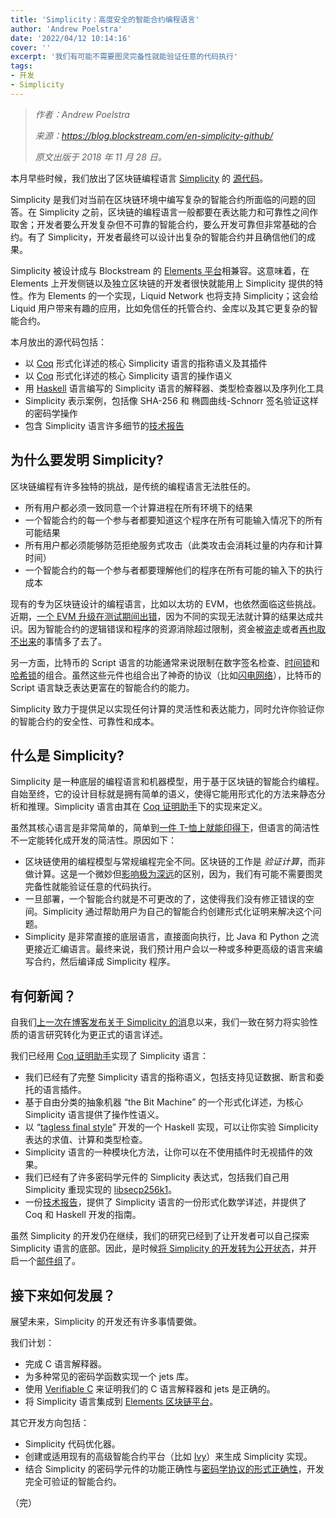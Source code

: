 ```yaml
---
title: 'Simplicity：高度安全的智能合约编程语言'
author: 'Andrew Poelstra'
date: '2022/04/12 10:14:16'
cover: ''
excerpt: '我们有可能不需要图灵完备性就能验证任意的代码执行'
tags:
- 开发
- Simplicity
---
```



> *作者：Andrew Poelstra*
>
> *来源：<https://blog.blockstream.com/en-simplicity-github/>*
>
> *原文出版于 2018 年 11 月 28 日。*

本月早些时候，我们放出了区块链编程语言 [Simplicity](https://blockstream.com/simplicity.pdf) 的 [源代码](https://github.com/ElementsProject/simplicity)。

Simplicity 是我们对当前在区块链环境中编写复杂的智能合约所面临的问题的回答。在 Simplicity 之前，区块链的编程语言一般都要在表达能力和可靠性之间作取舍；开发者要么开发复杂但不可靠的智能合约，要么开发可靠但非常基础的合约。有了 Simplicity，开发者最终可以设计出复杂的智能合约并且确信他们的成果。

Simplicity 被设计成与 Blockstream 的 [Elements 平台](https://blockstream.com/elements/)相兼容。这意味着，在 Elements 上开发侧链以及独立区块链的开发者很快就能用上 Simplicity 提供的特性。作为 Elements 的一个实现，Liquid Network 也将支持 Simplicity；这会给 Liquid 用户带来有趣的应用，比如免信任的托管合约、金库以及其它更复杂的智能合约。

本月放出的源代码包括：

- 以 [Coq](https://coq.inria.fr/) 形式化详述的核心 Simplicity 语言的指称语义及其插件
- 以 [Coq](https://coq.inria.fr/) 形式化详述的核心 Simplicity  语言的操作语义
- 用 [Haskell](https://www.haskell.org/) 语言编写的 Simplicity 语言的解释器、类型检查器以及序列化工具
- Simplicity 表示案例，包括像 SHA-256 和 椭圆曲线-Schnorr 签名验证这样的密码学操作
- 包含 Simplicity  语言许多细节的[技术报告](https://github.com/ElementsProject/simplicity/blob/pdf/Simplicity-TR.pdf)

## 为什么要发明 Simplicity?

区块链编程有许多独特的挑战，是传统的编程语言无法胜任的。

- 所有用户都必须一致同意一个计算进程在所有环境下的结果
- 一个智能合约的每一个参与者都要知道这个程序在所有可能输入情况下的所有可能结果
- 所有用户都必须能够防范拒绝服务式攻击（此类攻击会消耗过量的内存和计算时间）
- 一个智能合约的每一个参与者都要理解他们的程序在所有可能的输入下的执行成本

现有的专为区块链设计的编程语言，比如以太坊的 EVM，也依然面临这些挑战。近期，[一个 EVM 升级在测试期间出错](https://www.coindesk.com/ethereums-next-blockchain-upgrade-faces-delay-after-testing-failure)，因为不同的实现无法就计算的结果达成共识。因为智能合约的逻辑错误和程序的资源消除超过限制，资金被[盗走](https://en.wikipedia.org/wiki/The_DAO_(organization))或者[再也取不出来](https://www.coindesk.com/30-million-ether-reported-stolen-parity-wallet-breach)的事情多了去了。

另一方面，比特币的 Script 语言的功能通常来说限制在数字签名检查、[时间锁](https://en.bitcoin.it/wiki/Timelock)和[哈希锁](https://en.bitcoin.it/wiki/Hashlock)的组合。虽然这些元件也组合出了神奇的协议（比如[闪电网络](https://lightning.network/)），比特币的 Script 语言缺乏表达更富在的智能合约的能力。

Simplicity 致力于提供足以实现任何计算的灵活性和表达能力，同时允许你验证你的智能合约的安全性、可靠性和成本。

## 什么是 Simplicity?

Simplicity 是一种底层的编程语言和机器模型，用于基于区块链的智能合约编程。自始至终，它的设计目标就是拥有简单的语义，使得它能用形式化的方法来静态分析和推理。Simplicity 语言由其在 [Coq 证明助手](https://coq.inria.fr/)下的实现来定义。

虽然其核心语言是非常简单的，简单到[一件 T-恤上就能印得下](https://blockstream.com/2017/10/30/simplicity/)，但语言的简洁性不一定能转化成开发的简洁性。原因如下：

- 区块链使用的编程模型与常规编程完全不同。区块链的工作是 *验证计算*，而非做计算。这是一个微妙但[影响极为深远](https://cyber.stanford.edu/sites/default/files/russelloconnor.pdf)的区别，因为，我们有可能不需要图灵完备性就能验证任意的代码执行。
- 一旦部署，一个智能合约就是不可更改的了，这使得我们没有修正错误的空间。Simplicity 通过帮助用户为自己的智能合约创建形式化证明来解决这个问题。
- Simplicity 是非常直接的底层语言，直接面向执行，比 Java 和 Python 之流更接近汇编语言。最终来说，我们预计用户会以一种或多种更高级的语言来编写合约，然后编译成 Simplicity 程序。

## 有何新闻？

自我们[上一次在博客发布关于 Simplicity 的消](https://blockstream.com/2018/02/08/simplicity-a-new-language-for-blockchains-bpase/)息以来，我们一致在努力将实验性质的语言研究转化为更正式的语言详述。

我们已经用 [Coq 证明助手](https://coq.inria.fr/)实现了 Simplicity 语言：

- 我们已经有了完整 Simplicity 语言的指称语义，包括支持见证数据、断言和委托的语言插件。
- 基于自由分类的抽象机器 “the Bit Machine” 的一个形式化详述，为核心 Simplicity 语言提供了操作性语义。
- 以 “[tagless final style](http://okmij.org/ftp/tagless-final/index.html)” 开发的一个 Haskell 实现，可以让你实验 Simplicity 表达的求值、计算和类型检查。
- Simplicity 语言的一种模块化方法，让你可以在不使用插件时无视插件的效果。
- 我们已经有了许多密码学元件的 Simplicity 表达式，包括我们自己用 Simplicity 重现实现的 [libsecp256k1](https://github.com/bitcoin-core/secp256k1)。
- 一份[技术报告](https://github.com/ElementsProject/simplicity/blob/pdf/Simplicity-TR.pdf)，提供了 Simplicity 语言的一份形式化数学详述，并提供了 Coq 和 Haskell 开发的指南。

虽然 Simplicity 的开发仍在继续，我们的研究已经到了让开发者可以自己探索 Simplicity 语言的底部。因此，是时候[将 Simplicity 的开发转为公开状态](https://github.com/ElementsProject/simplicity)，并开启一个[邮件组](https://lists.ozlabs.org/listinfo/simplicity)了。

## 接下来如何发展？

展望未来，Simplicity 的开发还有许多事情要做。

我们计划：

- 完成 C 语言解释器。
- 为多种常见的密码学函数实现一个 jets 库。
- 使用 [Verifiable C](http://vst.cs.princeton.edu/veric/) 来证明我们的 C 语言解释器和 jets 是正确的。
- 将 Simplicity 语言集成到 [Elements 区块链平台](https://elementsproject.org/)。

其它开发方向包括：

- Simplicity 代码优化器。
- 创建或适用现有的高级智能合约平台（比如 [Ivy](https://blog.chain.com/ivy-for-bitcoin-a-smart-contract-language-that-compiles-to-bitcoin-script-bec06377141a)）来生成 Simplicity 实现。
- 结合 Simplicity 的密码学元件的功能正确性与[密码学协议的形式正确性](https://hal.inria.fr/inria-00552886)，开发完全可验证的智能合约。

（完）